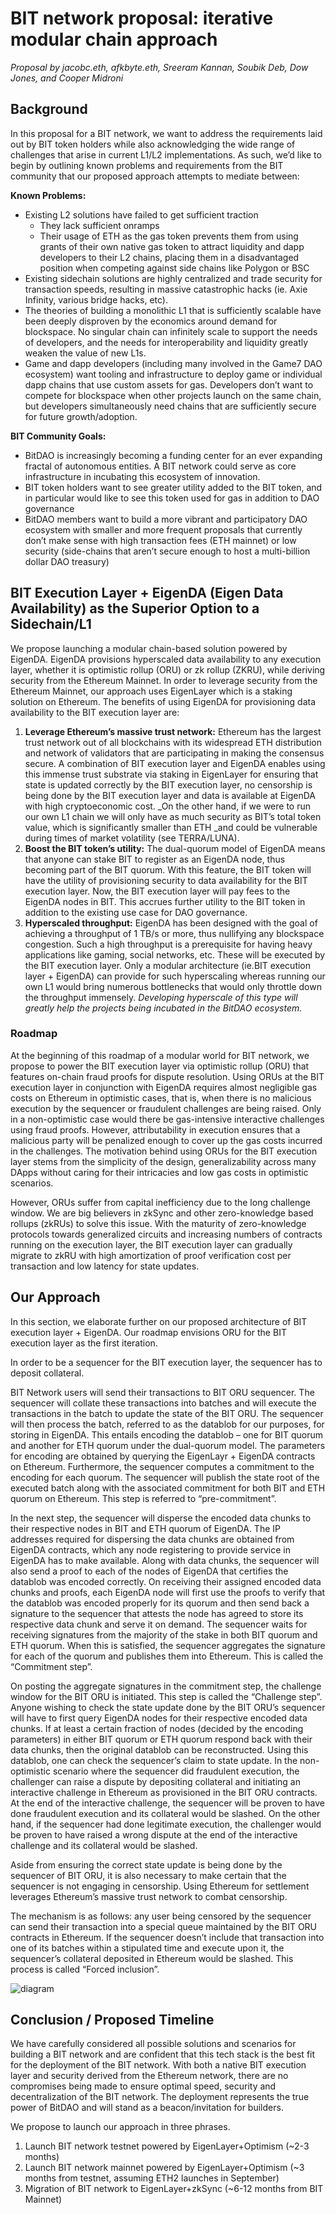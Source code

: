 # BIT network proposal: iterative modular chain approach

_Proposal by jacobc.eth, afkbyte.eth, Sreeram Kannan, Soubik Deb, Dow Jones, and Cooper Midroni_


## Background

In this proposal for a BIT network, we want to address the requirements laid out by BIT token holders while also acknowledging the wide range of challenges that arise in current L1/L2 implementations. As such, we’d like to begin by outlining known problems and requirements from the BIT community that our proposed approach attempts to mediate between:

**Known Problems:**



* Existing L2 solutions have failed to get sufficient traction
    * They lack sufficient onramps
    * Their usage of ETH as the gas token prevents them from using grants of their own native gas token to attract liquidity and dapp developers to their L2 chains, placing them in a disadvantaged position when competing against side chains like Polygon or BSC
* Existing sidechain solutions are highly centralized and trade security for transaction speeds, resulting in massive catastrophic hacks (ie. Axie Infinity, various bridge hacks, etc).
* The theories of building a monolithic L1 that is sufficiently scalable have been deeply disproven by the economics around demand for blockspace. No singular chain can infinitely scale to support the needs of developers, and the needs for interoperability and liquidity greatly weaken the value of new L1s. 
* Game and dapp developers (including many involved in the Game7 DAO ecosystem) want tooling and infrastructure to deploy game or individual dapp chains that use custom assets for gas. Developers don’t want to compete for blockspace when other projects launch on the same chain, but developers simultaneously need chains that are sufficiently secure for future growth/adoption.

**BIT Community Goals:**



* BitDAO is increasingly becoming a funding center for an ever expanding fractal of autonomous entities. A BIT network could serve as core infrastructure in incubating this ecosystem of innovation.
* BIT token holders want to see greater utility added to the BIT token, and in particular would like to see this token used for gas in addition to DAO governance
* BitDAO members want to build a more vibrant and participatory DAO ecosystem with smaller and more frequent proposals that currently don’t make sense with high transaction fees (ETH mainnet) or low security (side-chains that aren’t secure enough to host a multi-billion dollar DAO treasury) 


## BIT Execution Layer + EigenDA (Eigen Data Availability) as the Superior Option to a Sidechain/L1

We propose launching a modular chain-based solution powered by EigenDA. EigenDA provisions hyperscaled data availability to any execution layer, whether it is optimistic rollup (ORU) or zk rollup (ZKRU), while deriving security from the Ethereum Mainnet. In order to leverage security from the Ethereum Mainnet, our approach uses EigenLayer which is a staking solution on Ethereum. The benefits of using EigenDA for provisioning data availability to the BIT execution layer are:



1. **Leverage Ethereum’s massive trust network:** Ethereum has the largest trust network out of all blockchains with its widespread ETH distribution and network of validators that are participating in making the consensus secure. A combination of BIT execution layer and EigenDA enables using this immense trust substrate via staking in EigenLayer for ensuring that state is updated correctly by the BIT execution layer, no censorship is being done by the BIT execution layer and data is available at EigenDA with high cryptoeconomic cost. _On the other hand, if we were to run our own L1 chain we will only have as much security as BIT’s total token value, which is significantly smaller than ETH _and could be vulnerable during times of market volatility (see TERRA/LUNA).
2. **Boost the BIT token’s utility:** The dual-quorum model of EigenDA means that anyone can stake BIT to register as an EigenDA node, thus becoming part of the BIT quorum. With this feature, the BIT token will have the utility of provisioning security to data availability for the BIT execution layer. Now, the BIT execution layer will pay fees to the EigenDA nodes in BIT. This accrues further utility to the BIT token in addition to the existing use case for DAO governance. 
3. **Hyperscaled throughput:**   EigenDA has been designed with the goal of achieving a throughput of 1 TB/s or more, thus nullifying any blockspace congestion. Such a high throughput is a prerequisite for having heavy applications like gaming, social networks, etc. These will be executed by the BIT execution layer. Only a modular architecture (ie.BIT execution layer + EigenDA) can provide for such hyperscaling whereas running our own L1 would bring numerous bottlenecks that would only throttle down the throughput  immensely. _Developing hyperscale of this type will greatly help the projects being incubated in the BitDAO ecosystem._


### Roadmap

At the beginning of this roadmap of a modular world for BIT network, we propose to power the BIT execution layer via optimistic rollup (ORU) that features on-chain fraud proofs for dispute resolution. Using ORUs at the BIT execution layer in conjunction with EigenDA requires almost negligible gas costs on Ethereum in optimistic cases, that is, when there is no malicious execution by the sequencer or fraudulent challenges are being raised. Only in a non-optimistic case would there be gas-intensive interactive challenges using fraud proofs. However,  attributability in execution ensures that a malicious party will be penalized enough to cover up the gas costs incurred in the challenges. The motivation behind using ORUs for the BIT execution layer stems from the simplicity of the design, generalizability across many DApps without caring for their intricacies and low gas costs in optimistic scenarios.

 

However, ORUs suffer from capital inefficiency due to the long challenge window. We are big believers in zkSync and other zero-knowledge based rollups (zkRUs) to solve this issue.  With the maturity of zero-knowledge protocols towards generalized circuits and increasing numbers of contracts running on the execution layer, the BIT execution layer can gradually migrate to zkRU with high amortization of proof verification cost per transaction and low latency for state updates. 


## Our Approach

In this section, we elaborate further on our proposed architecture of BIT execution layer + EigenDA. Our roadmap envisions ORU for the BIT execution layer as the first iteration.

In order to be a sequencer for the BIT execution layer, the sequencer has to deposit collateral. 

BIT Network users will send their transactions to BIT ORU sequencer. The sequencer will collate these transactions into batches and will execute the transactions in the batch to update the state of the BIT ORU. The sequencer will then process the batch, referred to as the datablob for our purposes, for storing in EigenDA. This entails encoding the datablob – one for BIT quorum and another for ETH quorum under the dual-quorum model. The parameters for encoding are obtained by querying the EigenLayr + EigenDA contracts on Ethereum.  Furthermore, the sequencer computes a commitment to the encoding for each quorum. The sequencer will publish the state root of the executed batch along with the associated commitment for both BIT and ETH quorum on Ethereum. This step is referred to “pre-commitment”.

In the next step, the sequencer will disperse the encoded data chunks to their respective nodes in BIT and ETH quorum of EigenDA. The IP addresses required for dispersing the data chunks are obtained from EigenDA contracts, which any node registering to provide service in EigenDA has to make available.  Along with data chunks, the sequencer will also send a proof to each of the nodes of EigenDA that certifies the datablob was encoded correctly. On receiving their assigned encoded data chunks and proofs, each EigenDA node will first use the proofs to verify that the datablob was encoded properly for its quorum and then send back a signature to the sequencer that attests the node has agreed to store its respective data chunk and serve it on demand. The sequencer waits for receiving signatures from the majority of the stake in both BIT quorum and ETH quorum. When this is satisfied, the sequencer aggregates the signature for each of the quorum and publishes them into Ethereum. This is called the “Commitment step”.

On posting the aggregate signatures in the commitment step, the challenge window for the BIT ORU is initiated. This step is called the “Challenge step”. Anyone wishing to check the state update done by the BIT ORU’s sequencer will have to first query EigenDA nodes for their respective encoded data chunks. If at least a certain fraction of nodes (decided by the encoding parameters) in either BIT quorum or ETH quorum respond back with their data chunks, then the original datablob can be reconstructed. Using this datablob, one can check the sequencer’s claim to state update. In the non-optimistic scenario where the sequencer did fraudulent execution, the challenger can raise a dispute by depositing collateral and initiating an interactive challenge in Ethereum as provisioned in the BIT ORU contracts. At the end of the interactive challenge, the sequencer will be proven to have done fraudulent execution and its collateral would be slashed. On the other hand, if the sequencer had done legitimate execution, the challenger would be proven to have raised a wrong dispute at the end of the interactive challenge and its collateral would be slashed.

Aside from ensuring the correct state update is being done by the sequencer of BIT ORU, it is also necessary to make certain that the sequencer is not engaging in censorship. Using Ethereum for settlement leverages Ethereum’s massive trust network to combat censorship.

The mechanism is as follows: any user being censored by the sequencer can send their transaction into a special queue maintained by the BIT ORU contracts in Ethereum. If the sequencer doesn’t include that transaction into one of its batches within a stipulated time and execute upon it, the sequencer’s collateral deposited in Ethereum would be slashed. This process is called “Forced inclusion”. 

![diagram](https://i.postimg.cc/9fkWGF66/image1.png)

## Conclusion / Proposed Timeline

We have carefully considered all possible solutions and scenarios for building a BIT network and are confident that this tech stack is the best fit for the deployment of the BIT network. With both a native BIT execution layer and security derived from the Ethereum network, there are no compromises being made to ensure optimal speed, security and decentralization of the BIT network. The deployment represents the true power of BitDAO and will stand as a beacon/invitation for builders. 

We propose to launch our approach in three phrases.



1. Launch BIT network testnet powered by EigenLayer+Optimism (~2-3 months)
2. Launch BIT network mainnet powered by EigenLayer+Optimism (~3 months from testnet, assuming ETH2 launches in September)
3. Migration of BIT network to EigenLayer+zkSync (~6-12 months from BIT Mainnet)
